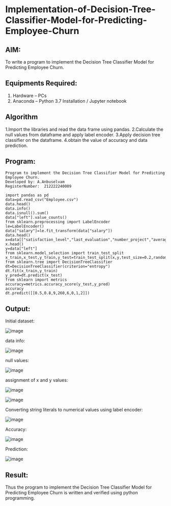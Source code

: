 # Implementation-of-Decision-Tree-Classifier-Model-for-Predicting-Employee-Churn

## AIM:
To write a program to implement the Decision Tree Classifier Model for Predicting Employee Churn.

## Equipments Required:
1. Hardware – PCs
2. Anaconda – Python 3.7 Installation / Jupyter notebook

## Algorithm
1.Import the libraries and read the data frame using pandas.
2.Calculate the null values from dataframe and apply label encoder.
3.Apply decision tree classifier on the dataframe.
4.obtain the value of accuracy and data prediction. 

## Program:
```
Program to implement the Decision Tree Classifier Model for Predicting Employee Churn.
Developed by: A.Anbuselvam
RegisterNumber:  212222240009

import pandas as pd
data=pd.read_csv("Employee.csv")
data.head()
data.info()
data.isnull().sum()
data["left"].value_counts()
from sklearn.preprocessing import LabelEncoder
le=LabelEncoder()
data["salary"]=le.fit_transform(data["salary"])
data.head()
x=data[["satisfaction_level","last_evaluation","number_project","average_montly_hours","time_spend_company","Work_accident","promotion_last_5years","salary"]]
x.head()
y=data["left"]
from sklearn.model_selection import train_test_split
x_train,x_test,y_train,y_test=train_test_split(x,y,test_size=0.2,random_state=100)
from sklearn.tree import DecisionTreeClassifier
dt=DecisionTreeClassifier(criterion="entropy")
dt.fit(x_train,y_train)
y_pred=dt.predict(x_test)
from sklearn import metrics
accuracy=metrics.accuracy_score(y_test,y_pred)
accuracy
dt.predict([[0.5,0.8,9,260,6,0,1,2]])
```

## Output:
Initial dataset:

![image](https://github.com/SriramS22/Implementation-of-Decision-Tree-Classifier-Model-for-Predicting-Employee-Churn/assets/119094390/a89c4f08-8885-4cd3-aef9-3b184a40c0aa)

data info:

![image](https://github.com/SriramS22/Implementation-of-Decision-Tree-Classifier-Model-for-Predicting-Employee-Churn/assets/119094390/edab3131-9339-40a5-98d0-f81392e14ff3)

null values:

![image](https://github.com/SriramS22/Implementation-of-Decision-Tree-Classifier-Model-for-Predicting-Employee-Churn/assets/119094390/7467cc3f-1609-464f-a0e4-c463a31e19a4)

assignment of x and y values:

![image](https://github.com/SriramS22/Implementation-of-Decision-Tree-Classifier-Model-for-Predicting-Employee-Churn/assets/119094390/4f05e9f5-48af-445d-87a9-254cc415c1f5)

![image](https://github.com/SriramS22/Implementation-of-Decision-Tree-Classifier-Model-for-Predicting-Employee-Churn/assets/119094390/75f78e7d-f896-4385-a546-90f4408c5ced)

Converting string literals to numerical values using label encoder:

![image](https://github.com/SriramS22/Implementation-of-Decision-Tree-Classifier-Model-for-Predicting-Employee-Churn/assets/119094390/12469a7b-8436-460d-a816-02f6de0c544e)

Accuracy:

![image](https://github.com/SriramS22/Implementation-of-Decision-Tree-Classifier-Model-for-Predicting-Employee-Churn/assets/119094390/b2ed80e0-0374-416d-8827-e529a59b7c42)

Prediction:

![image](https://github.com/SriramS22/Implementation-of-Decision-Tree-Classifier-Model-for-Predicting-Employee-Churn/assets/119094390/43acb284-2d8a-4119-823c-8a9410dc3196)


## Result:
Thus the program to implement the  Decision Tree Classifier Model for Predicting Employee Churn is written and verified using python programming.
